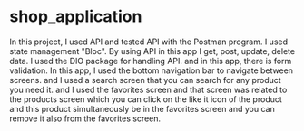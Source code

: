 # shop_application
In this project, I used API and tested API with the Postman program. I used state management "Bloc". By using API in this app I get, post, update, delete data. I used the DIO package for handling API. and in this app, there is form validation. In this app, I used the bottom navigation bar to navigate between screens. and I used a search screen that you can search for any product you need it. and I used the favorites screen and that screen was related to the products screen which you can click on the like it icon of the product and this product simultaneously be in the favorites screen and you can remove it also from the favorites screen.

